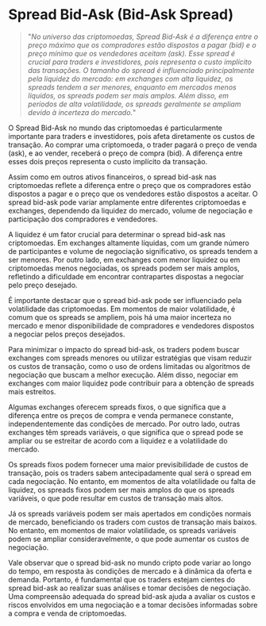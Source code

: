 # Spread Bid-Ask (Bid-Ask Spread)

>"*No universo das criptomoedas, Spread Bid-Ask é a diferença entre o preço máximo que os compradores estão dispostos a pagar (bid) e o preço mínimo que os vendedores aceitam (ask). Esse spread é crucial para traders e investidores, pois representa o custo implícito das transações. O tamanho do spread é influenciado principalmente pela liquidez do mercado: em exchanges com alta liquidez, os spreads tendem a ser menores, enquanto em mercados menos líquidos, os spreads podem ser mais amplos. Além disso, em períodos de alta volatilidade, os spreads geralmente se ampliam devido à incerteza do mercado.*"

O Spread Bid-Ask no mundo das criptomoedas é particularmente importante para traders e investidores, pois afeta diretamente os custos de transação. Ao comprar uma criptomoeda, o trader pagará o preço de venda (ask), e ao vender, receberá o preço de compra (bid). A diferença entre esses dois preços representa o custo implícito da transação.

Assim como em outros ativos financeiros, o spread bid-ask nas criptomoedas reflete a diferença entre o preço que os compradores estão dispostos a pagar e o preço que os vendedores estão dispostos a aceitar. O spread bid-ask pode variar amplamente entre diferentes criptomoedas e exchanges, dependendo da liquidez do mercado, volume de negociação e participação dos compradores e vendedores.

A liquidez é um fator crucial para determinar o spread bid-ask nas criptomoedas. Em exchanges altamente líquidas, com um grande número de participantes e volume de negociação significativo, os spreads tendem a ser menores. Por outro lado, em exchanges com menor liquidez ou em criptomoedas menos negociadas, os spreads podem ser mais amplos, refletindo a dificuldade em encontrar contrapartes dispostas a negociar pelo preço desejado.

É importante destacar que o spread bid-ask pode ser influenciado pela volatilidade das criptomoedas. Em momentos de maior volatilidade, é comum que os spreads se ampliem, pois há uma maior incerteza no mercado e menor disponibilidade de compradores e vendedores dispostos a negociar pelos preços desejados.

Para minimizar o impacto do spread bid-ask, os traders podem buscar exchanges com spreads menores ou utilizar estratégias que visam reduzir os custos de transação, como o uso de ordens limitadas ou algoritmos de negociação que buscam a melhor execução. Além disso, negociar em exchanges com maior liquidez pode contribuir para a obtenção de spreads mais estreitos.

Algumas exchanges oferecem spreads fixos, o que significa que a diferença entre os preços de compra e venda permanece constante, independentemente das condições de mercado. Por outro lado, outras exchanges têm spreads variáveis, o que significa que o spread pode se ampliar ou se estreitar de acordo com a liquidez e a volatilidade do mercado.

Os spreads fixos podem fornecer uma maior previsibilidade de custos de transação, pois os traders sabem antecipadamente qual será o spread em cada negociação. No entanto, em momentos de alta volatilidade ou falta de liquidez, os spreads fixos podem ser mais amplos do que os spreads variáveis, o que pode resultar em custos de transação mais altos.

Já os spreads variáveis podem ser mais apertados em condições normais de mercado, beneficiando os traders com custos de transação mais baixos. No entanto, em momentos de maior volatilidade, os spreads variáveis podem se ampliar consideravelmente, o que pode aumentar os custos de negociação.

Vale observar que o spread bid-ask no mundo cripto pode variar ao longo do tempo, em resposta às condições de mercado e à dinâmica da oferta e demanda. Portanto, é fundamental que os traders estejam cientes do spread bid-ask ao realizar suas análises e tomar decisões de negociação. Uma compreensão adequada do spread bid-ask ajuda a avaliar os custos e riscos envolvidos em uma negociação e a tomar decisões informadas sobre a compra e venda de criptomoedas.